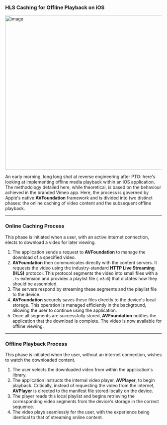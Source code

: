 ### HLS Caching for Offline Playback on iOS

<img width="929" height="494" alt="image" src="https://github.com/user-attachments/assets/0c7ff40a-dfc2-4ddb-8069-d2f928512519" />


An early morning, long long shot at reverse engineering after PTO: here's looking at implementing offline media playback within an iOS application. The methodology detailed here, while theoretical, is based on the behaviour achieved in the branded Vimeo app. Here, the process is governed by Apple's native **AVFoundation** framework and is divided into two distinct phases: the online caching of video content and the subsequent offline playback.

---

### Online Caching Process

This phase is initiated when a user, with an active internet connection, elects to download a video for later viewing.

1.  The application sends a request to **AVFoundation** to manage the download of a specified video.
2.  **AVFoundation** then communicates directly with the content servers. It requests the video using the industry-standard **HTTP Live Streaming (HLS)** protocol. This protocol segments the video into small files with a `.ts` extension and provides a playlist file (`.m3u8`) that dictates how they should be assembled.
3.  The servers respond by streaming these segments and the playlist file to the device.
4.  **AVFoundation** securely saves these files directly to the device's local storage. This operation is managed efficiently in the background, allowing the user to continue using the application.
5.  Once all segments are successfully stored, **AVFoundation** notifies the application that the download is complete. The video is now available for offline viewing.

---

### Offline Playback Process

This phase is initiated when the user, without an internet connection, wishes to watch the downloaded content.

1.  The user selects the downloaded video from within the application's library.
2.  The application instructs the internal video player, **AVPlayer**, to begin playback. Critically, instead of requesting the video from the internet, **AVPlayer** is directed to the manifest file stored locally on the device.
3.  The player reads this local playlist and begins retrieving the corresponding video segments from the device's storage in the correct sequence.
4.  The video plays seamlessly for the user, with the experience being identical to that of streaming online content.
